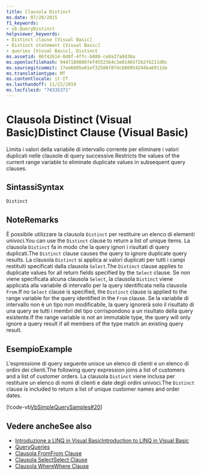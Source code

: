 ```yaml
---
title: Clausola Distinct
ms.date: 07/20/2015
f1_keywords:
- vb.QueryDistinct
helpviewer_keywords:
- Distinct clause [Visual Basic]
- Distinct statement [Visual Basic]
- queries [Visual Basic], Distinct
ms.assetid: 86f42614-0d8f-4ffc-b888-ce8a37a8d36a
ms.openlocfilehash: 94471898807ef4552564c3e01465f2b2f6211d0c
ms.sourcegitcommit: 17ee6605e01ef32506f8fdc686954244ba6911de
ms.translationtype: MT
ms.contentlocale: it-IT
ms.lasthandoff: 11/22/2019
ms.locfileid: "74335371"
---
```

# <a name="distinct-clause-visual-basic"></a><span data-ttu-id="d2b97-102">Clausola Distinct (Visual Basic)</span><span class="sxs-lookup"><span data-stu-id="d2b97-102">Distinct Clause (Visual Basic)</span></span>
<span data-ttu-id="d2b97-103">Limita i valori della variabile di intervallo corrente per eliminare i valori duplicati nelle clausole di query successive.</span><span class="sxs-lookup"><span data-stu-id="d2b97-103">Restricts the values of the current range variable to eliminate duplicate values in subsequent query clauses.</span></span>  
  
## <a name="syntax"></a><span data-ttu-id="d2b97-104">Sintassi</span><span class="sxs-lookup"><span data-stu-id="d2b97-104">Syntax</span></span>  
  
```vb  
Distinct  
```  
  
## <a name="remarks"></a><span data-ttu-id="d2b97-105">Note</span><span class="sxs-lookup"><span data-stu-id="d2b97-105">Remarks</span></span>  
 <span data-ttu-id="d2b97-106">È possibile utilizzare la clausola `Distinct` per restituire un elenco di elementi univoci.</span><span class="sxs-lookup"><span data-stu-id="d2b97-106">You can use the `Distinct` clause to return a list of unique items.</span></span> <span data-ttu-id="d2b97-107">La clausola `Distinct` fa in modo che la query ignori i risultati di query duplicati.</span><span class="sxs-lookup"><span data-stu-id="d2b97-107">The `Distinct` clause causes the query to ignore duplicate query results.</span></span> <span data-ttu-id="d2b97-108">La clausola `Distinct` si applica ai valori duplicati per tutti i campi restituiti specificati dalla clausola `Select`.</span><span class="sxs-lookup"><span data-stu-id="d2b97-108">The `Distinct` clause applies to duplicate values for all return fields specified by the `Select` clause.</span></span> <span data-ttu-id="d2b97-109">Se non viene specificata alcuna clausola `Select`, la clausola `Distinct` viene applicata alla variabile di intervallo per la query identificata nella clausola `From`.</span><span class="sxs-lookup"><span data-stu-id="d2b97-109">If no `Select` clause is specified, the `Distinct` clause is applied to the range variable for the query identified in the `From` clause.</span></span> <span data-ttu-id="d2b97-110">Se la variabile di intervallo non è un tipo non modificabile, la query ignorerà solo il risultato di una query se tutti i membri del tipo corrispondono a un risultato della query esistente.</span><span class="sxs-lookup"><span data-stu-id="d2b97-110">If the range variable is not an immutable type, the query will only ignore a query result if all members of the type match an existing query result.</span></span>  
  
## <a name="example"></a><span data-ttu-id="d2b97-111">Esempio</span><span class="sxs-lookup"><span data-stu-id="d2b97-111">Example</span></span>  
 <span data-ttu-id="d2b97-112">L'espressione di query seguente unisce un elenco di clienti e un elenco di ordini dei clienti.</span><span class="sxs-lookup"><span data-stu-id="d2b97-112">The following query expression joins a list of customers and a list of customer orders.</span></span> <span data-ttu-id="d2b97-113">La clausola `Distinct` viene inclusa per restituire un elenco di nomi di clienti e date degli ordini univoci.</span><span class="sxs-lookup"><span data-stu-id="d2b97-113">The `Distinct` clause is included to return a list of unique customer names and order dates.</span></span>  
  
 [!code-vb[VbSimpleQuerySamples#20](~/samples/snippets/visualbasic/VS_Snippets_VBCSharp/VbSimpleQuerySamples/VB/QuerySamples1.vb#20)]  
  
## <a name="see-also"></a><span data-ttu-id="d2b97-114">Vedere anche</span><span class="sxs-lookup"><span data-stu-id="d2b97-114">See also</span></span>

- [<span data-ttu-id="d2b97-115">Introduzione a LINQ in Visual Basic</span><span class="sxs-lookup"><span data-stu-id="d2b97-115">Introduction to LINQ in Visual Basic</span></span>](../../../visual-basic/programming-guide/language-features/linq/introduction-to-linq.md)
- [<span data-ttu-id="d2b97-116">Query</span><span class="sxs-lookup"><span data-stu-id="d2b97-116">Queries</span></span>](../../../visual-basic/language-reference/queries/index.md)
- [<span data-ttu-id="d2b97-117">Clausola From</span><span class="sxs-lookup"><span data-stu-id="d2b97-117">From Clause</span></span>](../../../visual-basic/language-reference/queries/from-clause.md)
- [<span data-ttu-id="d2b97-118">Clausola Select</span><span class="sxs-lookup"><span data-stu-id="d2b97-118">Select Clause</span></span>](../../../visual-basic/language-reference/queries/select-clause.md)
- [<span data-ttu-id="d2b97-119">Clausola Where</span><span class="sxs-lookup"><span data-stu-id="d2b97-119">Where Clause</span></span>](../../../visual-basic/language-reference/queries/where-clause.md)
